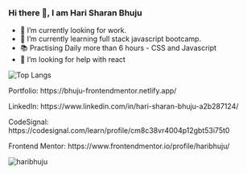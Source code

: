 ### Hi there 👋, I am Hari Sharan Bhuju 



- 🔭 I’m currently looking for work.
- 🌱 I’m currently learning full stack javascript bootcamp.
- 📚 Practising Daily more than 6 hours - CSS and Javascript
- 🤔 I’m looking for help with react 



![Top Langs](https://github-readme-stats.vercel.app/api/top-langs/?username=haribhuju)

<p>Portfolio: https://bhuju-frontendmentor.netlify.app/</p>
<p>LinkedIn: https://www.linkedin.com/in/hari-sharan-bhuju-a2b287124/</p>
<p>CodeSignal: https://codesignal.com/learn/profile/cm8c38vr4004p12gbt53i75t0</p>
<p>Frontend Mentor: https://www.frontendmentor.io/profile/haribhuju/</p>


<span>
  <img
    src="https://komarev.com/ghpvc/?username=haribhuju"
    alt="haribhuju"
  />
 </span>
 


<!--
**haribhuju/haribhuju** is a ✨ _special_ ✨ repository because its `README.md` (this file) appears on your GitHub profile.

Here are some ideas to get you started:


-->
